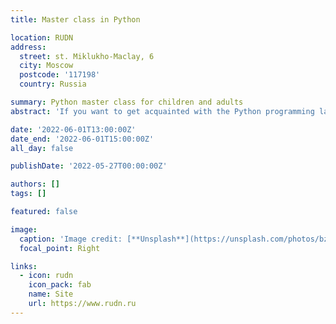 ```yaml
---
title: Master class in Python

location: RUDN
address:
  street: st. Miklukho-Maclay, 6
  city: Moscow
  postcode: '117198'
  country: Russia

summary: Python master class for children and adults
abstract: 'If you want to get acquainted with the Python programming language, you are welcome to us!'

date: '2022-06-01T13:00:00Z'
date_end: '2022-06-01T15:00:00Z'
all_day: false

publishDate: '2022-05-27T00:00:00Z'

authors: []
tags: []

featured: false

image:
  caption: 'Image credit: [**Unsplash**](https://unsplash.com/photos/bzdhc5b3Bxs)'
  focal_point: Right

links:
  - icon: rudn
    icon_pack: fab
    name: Site
    url: https://www.rudn.ru
---
```

